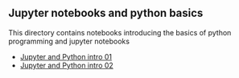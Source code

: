 ## Jupyter notebooks and python basics
This directory contains notebooks introducing the basics of python programming and jupyter notebooks
* [Jupyter and Python intro 01](https://github.com/NuclearTalent/Bayes2019/blob/master/topics/jupyter-and-python-basics/TALENT_Jupyter_Python_intro_01.ipynb)
* [Jupyter and Python intro 02](https://github.com/NuclearTalent/Bayes2019/blob/master/topics/jupyter-and-python-basics/TALENT_Jupyter_Python_intro_02.ipynb)
